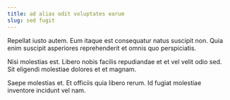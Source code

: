 ```yaml
---
title: ad alias odit voluptates earum
slug: sed fugit
---
```


Repellat iusto autem. Eum itaque est consequatur natus suscipit non. Quia enim suscipit asperiores reprehenderit et omnis quo perspiciatis.

Nisi molestias est. Libero nobis facilis repudiandae et et vel velit odio sed. Sit eligendi molestiae dolores et et magnam.

Saepe molestias et. Et officiis quia libero rerum. Id fugiat molestiae inventore incidunt vel nam.
